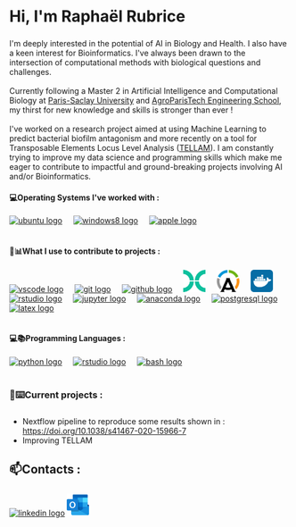 <h1 align="left">Hi, I'm Raphaël Rubrice</h1>

###

I'm deeply interested in the potential of AI in Biology and Health. I also have a keen interest for Bioinformatics.
I've always been drawn to the intersection of computational methods with biological questions and challenges.<br><br>
Currently following a Master 2 in Artificial Intelligence and Computational Biology at [Paris-Saclay University](https://www.universite-paris-saclay.fr/en/) and [AgroParisTech Engineering School](https://www.agroparistech.fr/en), my thirst for new knowledge and skills is stronger than ever !<br><br>
I've worked on a research project aimed at using Machine Learning to predict bacterial biofilm antagonism and more recently on a tool for Transposable Elements Locus Level Analysis ([TELLAM](https://github.com/Aelrach/TELLAM)).
I am constantly trying to improve my data science and programming skills which make me eager to contribute to impactful and ground-breaking projects involving AI and/or Bioinformatics.

<h4 align="left">💻Operating Systems I've worked with :</h4>

<div align="left">
  <a href="https://ubuntu.com" title="Ubuntu"><img src="https://cdn.simpleicons.org/ubuntu/E95420" height="40" alt="ubuntu logo"  /></a>
  <img width="12" />
  <a href="https://www.microsoft.com/en-us/windows" title="Windows"><img src="https://cdn.jsdelivr.net/gh/devicons/devicon/icons/windows8/windows8-original.svg" height="40" alt="windows8 logo"  /></a>
  <img width="12" />
  <a href="https://www.apple.com" title="macOS"><img src="https://cdn.simpleicons.org/apple/000000" height="40" alt="apple logo"  /></a>
</div>
<br>

<h4 align="left">🧰📊What I use to contribute to projects :</h4>

<div align="left">
  <a href="https://code.visualstudio.com" title="Visual Studio Code"><img src="https://cdn.jsdelivr.net/gh/devicons/devicon/icons/vscode/vscode-original.svg" height="40" alt="vscode logo"  /></a>
  <img width="12" />
  <a href="https://git-scm.com" title="Git"><img src="https://cdn.jsdelivr.net/gh/devicons/devicon/icons/git/git-original.svg" height="40" alt="git logo"  /></a>
  <img width="12" />
  <a href="https://github.com" title="GitHub"><img src="https://cdn.jsdelivr.net/gh/devicons/devicon/icons/github/github-original.svg" height="40" alt="github logo"  /></a>
  <img width="12" />
  <a href="https://www.nextflow.io" title="Nextflow"><img src="https://github.com/nextflow-io/trademark/blob/master/nextflow-icon.png" height="40" alt="nextflow logo"  /></a>
  <img width="12" />
  <a href="https://apptainer.org/" title="Apptainer"><img src="https://github.com/apptainer/apptainer-logos/blob/main/PNG/Apptainer_icon_clr_S.png" height="40" alt="apptainer logo"/></a>
  <img width="12" />
  <a href="https://www.docker.com" title="Docker"><img src="README_icons/docker.png" height="40" alt="docker logo"  /></a>
  <img width="12" />
  <a href="https://posit.co/products/open-source/rstudio" title="RStudio"><img src="https://cdn.jsdelivr.net/gh/devicons/devicon/icons/rstudio/rstudio-original.svg" height="40" alt="rstudio logo"  /></a>
  <img width="12" />
  <a href="https://jupyter.org" title="Jupyter"><img src="https://cdn.jsdelivr.net/gh/devicons/devicon/icons/jupyter/jupyter-original.svg" height="40" alt="jupyter logo"  /></a>
  <img width="12" />
  <a href="https://www.anaconda.com" title="Anaconda"><img src="https://cdn.jsdelivr.net/gh/devicons/devicon/icons/anaconda/anaconda-original.svg" height="40" alt="anaconda logo"  /></a>
  <img width="12" />
  <a href="https://www.postgresql.org" title="PostgreSQL"><img src="https://cdn.jsdelivr.net/gh/devicons/devicon/icons/postgresql/postgresql-original.svg" height="40" alt="postgresql logo"  /></a>
  <img width="12" />
  <a href="https://www.latex-project.org" title="LaTeX"><img src="https://cdn.jsdelivr.net/gh/devicons/devicon/icons/latex/latex-original.svg" height="40" alt="latex logo"  /></a>
</div>
<br>

<h4 align="left">💻📚Programming Languages :</h4>

<div align="left">
  <a href="https://www.python.org" title="Python"><img src="https://cdn.jsdelivr.net/gh/devicons/devicon/icons/python/python-original.svg" height="40" alt="python logo"  /></a>
  <img width="12" />
  <a href="https://posit.co/products/open-source/rstudio" title="R"><img src="https://cdn.jsdelivr.net/gh/devicons/devicon/icons/rstudio/rstudio-original.svg" height="40" alt="rstudio logo"  /></a>
  <img width="12" />
  <a href="https://www.gnu.org/software/bash/" title="Bash"><img src="https://cdn.simpleicons.org/gnubash/4EAA25" height="40" alt="bash logo"  /></a>
</div>
<br>

###
###

<h3 align="left">🧪⌨️Current projects :</h4>

###

- Nextflow pipeline to reproduce some results shown in : https://doi.org/10.1038/s41467-020-15966-7
- Improving TELLAM

###
###
<h2 align="left">📫Contacts :</h4>

###

<a href="https://www.linkedin.com/in/raphaël-rubrice" title="My LinkedIn Profile"><img src="https://skillicons.dev/icons?i=linkedin" height="40" alt="linkedin logo" /></a>
<a href="mailto:raphael.rubrice@outlook.com" title="My email"><img src="README_icons/outlook.png" height="40" alt="outlook logo" /></a>

###
###


